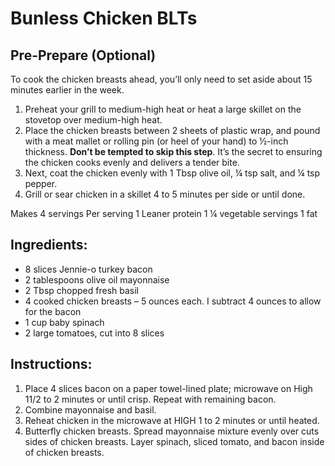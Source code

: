# Bunless Chicken BLTs

## Pre-Prepare (Optional)
To cook the chicken breasts ahead, you’ll only need to set aside about 15 minutes earlier in the week. 
1. Preheat your grill to medium-high heat or heat a large skillet on the stovetop over medium-high heat. 
2. Place the chicken breasts between 2 sheets of plastic wrap, and pound with a meat mallet or rolling pin (or heel of your hand) to ½-inch thickness. **Don’t be tempted to skip this step**. It’s the secret to ensuring the chicken cooks evenly and delivers a tender bite. 
3. Next, coat the chicken evenly with 1 Tbsp olive oil, ¼ tsp salt, and ¼ tsp pepper. 
4. Grill or sear chicken in a skillet 4 to 5 minutes per side or until done.

Makes 4 servings
Per serving
1 Leaner protein
1 ¼ vegetable servings
1 fat

## Ingredients: 
* 8 slices Jennie-o turkey bacon
* 2 tablespoons olive oil mayonnaise 
* 2 Tbsp chopped fresh basil
* 4 cooked chicken breasts – 5 ounces each. I subtract 4 ounces to allow for the bacon
* 1 cup baby spinach
* 2 large tomatoes, cut into 8 slices

## Instructions:
1. Place 4 slices bacon on a paper towel-lined plate; microwave on High 11/2 to 2 minutes or until crisp. Repeat with remaining bacon.
2. Combine mayonnaise and basil.
3. Reheat chicken in the microwave at HIGH 1 to 2 minutes or until heated.
4. Butterfly chicken breasts. Spread mayonnaise mixture evenly over cuts sides of chicken breasts. Layer spinach, sliced tomato, and bacon inside of chicken breasts.

